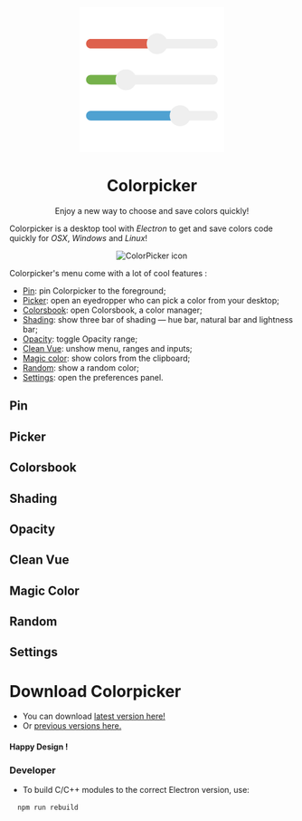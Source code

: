 <p align="center">
  <a href="https://crea-th.at/p/colorpicker">
    <img src="build/icon.png" width="256" height="256" alt="ColorPicker icon" />
  </a>
  <h1 align="center">Colorpicker</h1>
  <p align="center">Enjoy a new way to choose and save colors quickly!</p>
</p>

Colorpicker is a desktop tool with *Electron* to get and save colors code quickly for *OSX*, *Windows* and *Linux*!

<p align="center">
  <img src="https://github.com/Toinane/colorpicker-website/blob/master/gifs/colorpicker-1.gif?raw=true"  alt="ColorPicker icon" />
</p>

Colorpicker's menu come with a lot of cool features :

- [Pin](#pin): pin Colorpicker to the foreground;
- [Picker](#picker): open an eyedropper who can pick a color from your desktop;
- [Colorsbook](#colorsbook): open Colorsbook, a color manager;
- [Shading](#shading): show three bar of shading — hue bar, natural bar and lightness bar;
- [Opacity](#opacity): toggle Opacity range;
- [Clean Vue](#clean-vue): unshow menu, ranges and inputs;
- [Magic color](#magic-color): show colors from the clipboard;
- [Random](#random): show a random color;
- [Settings](#settings): open the preferences panel.

## Pin


## Picker


## Colorsbook


## Shading


## Opacity


## Clean Vue


## Magic Color


## Random


## Settings


# Download Colorpicker

- You can download [latest version here!](https://colorpicker.crea-th.at)
- Or [previous versions here.](https://github.com/Toinane/colorpicker/releases)

#### **Happy Design !**

### Developer

- To build C/C++ modules to the correct Electron version, use:
```shell
  npm run rebuild
```
